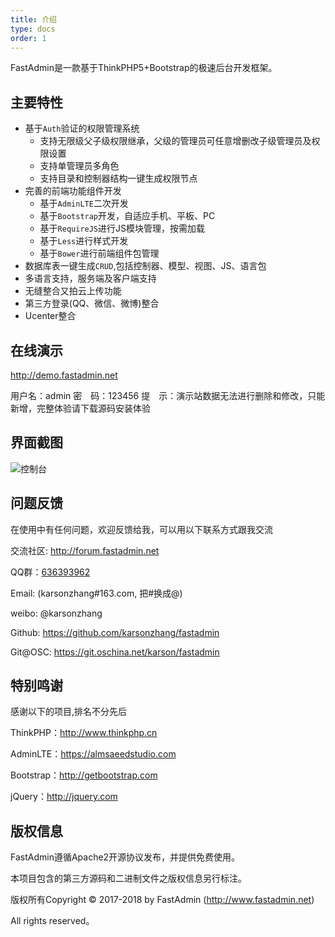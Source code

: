 ```yaml
---
title: 介绍
type: docs
order: 1
---
```


FastAdmin是一款基于ThinkPHP5+Bootstrap的极速后台开发框架。

## **主要特性**

* 基于`Auth`验证的权限管理系统
    * 支持无限级父子级权限继承，父级的管理员可任意增删改子级管理员及权限设置
    * 支持单管理员多角色
    * 支持目录和控制器结构一键生成权限节点
* 完善的前端功能组件开发
    * 基于`AdminLTE`二次开发
    * 基于`Bootstrap`开发，自适应手机、平板、PC
    * 基于`RequireJS`进行JS模块管理，按需加载
    * 基于`Less`进行样式开发
    * 基于`Bower`进行前端组件包管理
* 数据库表一键生成`CRUD`,包括控制器、模型、视图、JS、语言包
* 多语言支持，服务端及客户端支持
* 无缝整合又拍云上传功能
* 第三方登录(QQ、微信、微博)整合
* Ucenter整合

## **在线演示**

http://demo.fastadmin.net

用户名：admin
密　码：123456
提　示：演示站数据无法进行删除和修改，只能新增，完整体验请下载源码安装体验

## **界面截图**
![控制台](https://wx2.sinaimg.cn/large/718e40a3gy1ff9k65lrumj21400pdjvk.jpg)

## **问题反馈**

在使用中有任何问题，欢迎反馈给我，可以用以下联系方式跟我交流

交流社区: http://forum.fastadmin.net

QQ群：[636393962](https://jq.qq.com/?_wv=1027&k=487PNBb)

Email: (karsonzhang#163.com, 把#换成@)

weibo: @karsonzhang

Github: https://github.com/karsonzhang/fastadmin

Git@OSC: https://git.oschina.net/karson/fastadmin

## **特别鸣谢**

感谢以下的项目,排名不分先后

ThinkPHP：http://www.thinkphp.cn

AdminLTE：https://almsaeedstudio.com

Bootstrap：http://getbootstrap.com

jQuery：http://jquery.com


## **版权信息**

FastAdmin遵循Apache2开源协议发布，并提供免费使用。

本项目包含的第三方源码和二进制文件之版权信息另行标注。

版权所有Copyright © 2017-2018 by FastAdmin (http://www.fastadmin.net)

All rights reserved。